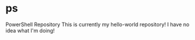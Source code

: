 # ps
PowerShell Repository
This is currently my hello-world repository!
I have no idea what I'm doing!
